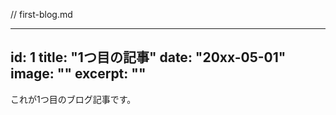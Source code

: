 // first-blog.md

---
id: 1
title: "1つ目の記事"
date: "20xx-05-01"
image: ""
excerpt: ""
---


これが1つ目のブログ記事です。
